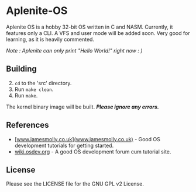 Aplenite-OS
===========

Aplenite OS is a hobby 32-bit OS written in C and NASM. Currently, it features only a CLI. A VFS and user mode will be added soon.
Very good for learning, as it is heavily commented.

*Note : Aplenite can only print "Hello World!" right now : )*

Building
-----------
2. `cd` to the 'src' directory.
1. Run `make clean`.
2. Run `make`.

The kernel binary image will be built.
***Please ignore any errors.***

References
----------------
- [www.jamesmolly.co.uk](www.jamesmolly.co.uk) - Good OS development tutorials for getting started.
- [wiki.osdev.org](http://wiki.osdev.org) - A good OS development forum cum tutorial site.

License
----------------
Please see the LICENSE file for the GNU GPL v2 License.